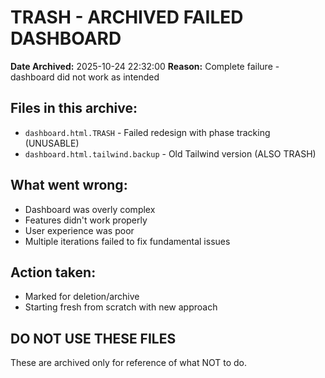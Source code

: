 # TRASH - ARCHIVED FAILED DASHBOARD

**Date Archived:** 2025-10-24 22:32:00
**Reason:** Complete failure - dashboard did not work as intended

## Files in this archive:
- `dashboard.html.TRASH` - Failed redesign with phase tracking (UNUSABLE)
- `dashboard.html.tailwind.backup` - Old Tailwind version (ALSO TRASH)

## What went wrong:
- Dashboard was overly complex
- Features didn't work properly
- User experience was poor
- Multiple iterations failed to fix fundamental issues

## Action taken:
- Marked for deletion/archive
- Starting fresh from scratch with new approach

## DO NOT USE THESE FILES
These are archived only for reference of what NOT to do.
